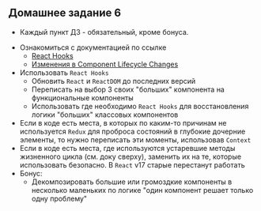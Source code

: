 ## Домашнее задание 6

* Каждый пункт ДЗ - обязательный, кроме бонуса.

- Ознакомиться с документацией по ссылке
   - [React Hooks](https://ru.reactjs.org/docs/hooks-intro.html)
   - [Изменения в Component Lifecycle Changes](https://reactjs.org/blog/2018/03/29/react-v-16-3.html#component-lifecycle-changes)
- Использовать `React Hooks`
   - Обновить `React` и `ReactDOM` до последних версий
   - Переписать на выбор 3 своих "больших" компонента на функциональные компоненты
   - Использовать где необходимо `React Hooks` для восстановления логики "больших" классовых компонентов
- Если в коде есть места, в которых по каким-то причинам не используется `Redux` для проброса состояний в глубокие дочерние элементы, то нужно переписать эти моменты, использовав `Context`
- Если в коде есть места, где используются устаревшие методы жизненного цикла (см. доку сверху), заменить их на те, которые использовать безопасно. В `React` v17 старые перестанут работать
- Бонус:
   - Декомпозировать большие или громоздкие компоненты в несколько маленьких по логике "один компонент решает только одну проблему"
